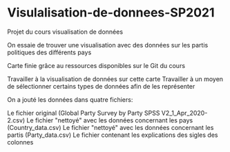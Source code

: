# Visulalisation-de-donnees-SP2021
Projet du cours visualisation de données

On essaie de trouver une visualisation avec des données sur les partis politiques des différents pays

Carte finie grâce au ressources disponibles sur le Git du cours

Travailler à la visualisation de données sur cette carte
Travailler à un moyen de sélectionner certains types de données afin de les représenter

On a jouté les données dans quatre fichiers:

Le fichier original (Global Party Survey by Party SPSS V2_1_Apr_2020-2.csv)
Le fichier "nettoyé" avec les données concernant les pays (Country_data.csv)
Le fichier "nettoyé" avec les données concernant les partis (Party_data.csv)
Le fichier contenant les explications des sigles des colonnes



